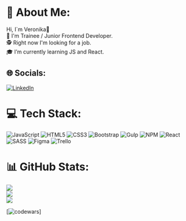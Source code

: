 # 💫 About Me:
Hi, I`m Veronika👋<br>🤖 I'm Trainee / Junior Frontend Developer.<br>🕵️ Right now I'm looking for a job.<br>🎓 I’m currently learning JS and React.


## 🌐 Socials:
[![LinkedIn](https://img.shields.io/badge/LinkedIn-%230077B5.svg?logo=linkedin&logoColor=white)](https://linkedin.com/in/https://www.linkedin.com/in/veronika-yaskina-882b72194/) 

# 💻 Tech Stack:
![JavaScript](https://img.shields.io/badge/javascript-%23323330.svg?style=for-the-badge&logo=javascript&logoColor=%23F7DF1E) ![HTML5](https://img.shields.io/badge/html5-%23E34F26.svg?style=for-the-badge&logo=html5&logoColor=white) ![CSS3](https://img.shields.io/badge/css3-%231572B6.svg?style=for-the-badge&logo=css3&logoColor=white) ![Bootstrap](https://img.shields.io/badge/bootstrap-%23563D7C.svg?style=for-the-badge&logo=bootstrap&logoColor=white) ![Gulp](https://img.shields.io/badge/GULP-%23CF4647.svg?style=for-the-badge&logo=gulp&logoColor=white) ![NPM](https://img.shields.io/badge/NPM-%23000000.svg?style=for-the-badge&logo=npm&logoColor=white) ![React](https://img.shields.io/badge/react-%2320232a.svg?style=for-the-badge&logo=react&logoColor=%2361DAFB) ![SASS](https://img.shields.io/badge/SASS-hotpink.svg?style=for-the-badge&logo=SASS&logoColor=white) 	![Figma](https://img.shields.io/badge/figma-%23F24E1E.svg?style=for-the-badge&logo=figma&logoColor=white) ![Trello](https://img.shields.io/badge/Trello-%23026AA7.svg?style=for-the-badge&logo=Trello&logoColor=white)
# 📊 GitHub Stats:
![](https://github-readme-stats.vercel.app/api?username=XBOSTIK&theme=react&hide_border=false&include_all_commits=false&count_private=false)<br/>
![](https://github-readme-streak-stats.herokuapp.com/?user=XBOSTIK&theme=react&hide_border=false)<br/>
![](https://github-readme-stats.vercel.app/api/top-langs/?username=XBOSTIK&theme=react&hide_border=false&include_all_commits=false&count_private=false&layout=compact)

[![codewars](https://www.codewars.com/users/XBO_OSTIK/badges/large)]
